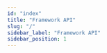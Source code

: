 ```yaml
---
id: "index"
title: "Framework API"
slug: "/"
sidebar_label: "Framework API"
sidebar_position: 1
---
```

